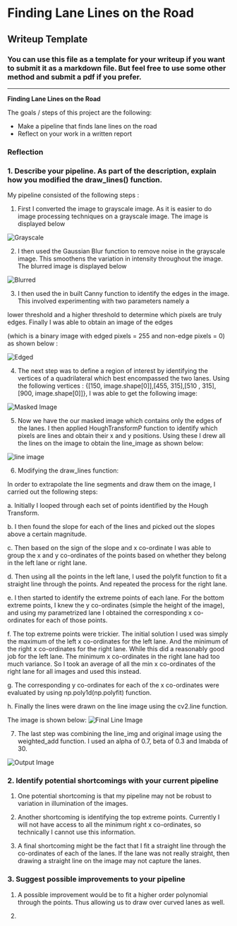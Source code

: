 # **Finding Lane Lines on the Road** 

## Writeup Template

### You can use this file as a template for your writeup if you want to submit it as a markdown file. But feel free to use some other method and submit a pdf if you prefer.

---

**Finding Lane Lines on the Road**

The goals / steps of this project are the following:
* Make a pipeline that finds lane lines on the road
* Reflect on your work in a written report


[//]: # (Image References)

[image1]: ./images/gray.png "Grayscale"

[image2]: ./images/blurred.png "Blurred"

[image3]: ./images/edged.png "Edged"

[image4]: ./images/masked_image.png "Masked Image"

[image5]: ./images/lines_image.png "Line Image"

[image6]: ./images/final_line_image.png "Final Line Image"

[image7]: ./images/output.png "Output Image"

### Reflection

### 1. Describe your pipeline. As part of the description, explain how you modified the draw_lines() function.

My pipeline consisted of the following steps :

1. First I converted the image to grayscale image. As it is easier to do image processing techniques on a grayscale image. The image is displayed below

![Grayscale][image1]

2. I then used the Gaussian Blur function to remove noise in the grayscale image. This smoothens the variation in intensity throughout 
the image. The blurred image is displayed below

![Blurred][image2]

3. I then used the in built Canny function to identify the edges in the image.  This involved experimenting with two parameters namely a 

lower threshold and a higher threshold to determine which pixels are truly edges. Finally I was able to obtain an image of the edges 

(which is a binary image with edged pixels = 255 and non-edge pixels = 0) as shown below :

![Edged][image3]

4. The next step was to define a region of interest by identifying the vertices of a quadrilateral which best encompassed the two lanes.
Using the following vertices : {[150, image.shape[0]],[455, 315],[510 , 315],[900, image.shape[0]]}, I was able to get the following
image:

![Masked Image][image4]

5. Now we have the our masked image which contains only the edges of the lanes. I then applied HoughTransformP function to identify 
which pixels are lines and obtain their x and y positions. Using these I drew all the lines on the image to obtain the line_image as 
shown below:

![line image][image5]

6. Modifying the draw_lines function:

In order to extrapolate the line segments and draw them on the image, I carried out the following steps:

a. Initially I looped through each set of points identified by the Hough Transform.

b. I then found the slope  for each of the lines and picked out the slopes above a certain magnitude.

c. Then based on the sign of the slope and x co-ordinate I was able to group the x and y co-ordinates of the points based on whether 
they belong in the left lane or right lane.

d. Then using all the points in the left lane, I used the polyfit function to fit a straight line through the points. And repeated the 
process for the right lane.

e. I then started to identify the extreme points of each lane. For the bottom extreme points, I knew the y co-ordinates (simple the 
height of the image), and using my parametrized lane I obtained the corresponding x co-ordinates for each of those points.

f. The top extreme points were trickier. The initial solution I used was simply the maximum of the left x co-ordinates for the left 
lane. And the minimum of the right x co-ordinates for the right lane. While this did a reasonably good job for the left lane. The minimum x co-ordinates in the right lane had too much variance. So I took an average of all the min x co-ordinates of the right lane for all images and used this instead.

g. The corresponding y co-ordinates for each of the x co-ordinates were evaluated by using np.poly1d(np.polyfit) function.

h. Finally the lines were drawn on the line image using the cv2.line function.

The image is shown below:
![Final Line Image][image6]

7. The last step was combining the line_img and original image using the weighted_add function. I used an alpha of 0.7, beta of 0.3 and lmabda of 30.

![Output Image][image7]


### 2. Identify potential shortcomings with your current pipeline

1. One potential shortcoming is that my pipeline may not be robust to variation in illumination of the images.

2. Another shortcoming is identifying the top extreme points. Currently I will not have access to all the minimum right x co-ordinates, so technically I cannot use this information.

3. A final shortcoming might be the fact that I fit a straight line through the co-ordinates of each of the lanes. If the lane was not really straight, then drawing a straight line on the image may not capture the lanes.

### 3. Suggest possible improvements to your pipeline

1. A possible improvement would be to fit a higher order polynomial through the points. Thus allowing us to draw over curved lanes as well.

2. 
